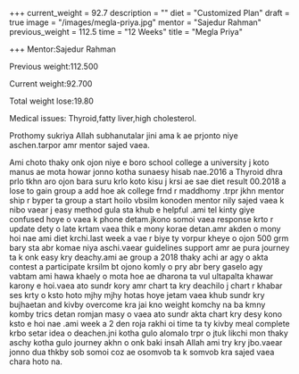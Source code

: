 +++
current_weight = 92.7
description = ""
diet = "Customized Plan"
draft = true
image = "/images/megla-priya.jpg"
mentor = "Sajedur Rahman"
previous_weight = 112.5
time = "12 Weeks"
title = "Megla Priya"

+++
Mentor:Sajedur Rahman

Previous weight:112.500

Current weight:92.700

Total weight lose:19.80

Medical issues: Thyroid,fatty liver,high cholesterol.

Prothomy sukriya Allah subhanutalar jini ama k ae prjonto niye aschen.tarpor amr mentor sajed vaea.

Ami choto thaky onk ojon niye e boro school college a university j koto manus ae mota howar jonno kotha sunaesy hisab nae.2016 a Thyroid dhra prlo tkhn aro ojon bara suru krlo koto kisu j krsi ae sae diet result 00.2018 a lose to gain group a add hoe ak college frnd r maddhomy .trpr jkhn mentor ship r byper ta group a start hoilo vbsilm konoden mentor nily sajed vaea k nibo vaear j easy method gula sta khub e helpful .ami tel kinty giye confused hoye o vaea k phone detam.jkono somoi vaea response krto r update dety o late krtam vaea thik e mony korae detan.amr akden o mony hoi nae ami diet krchi.last week a vae r biye ty vorpur kheye o ojon 500 grm bary sta abr komae niya aschi.vaear guidelines support amr ae pura journey ta k onk easy kry deachy.ami ae group a 2018 thaky achi ar agy o akta contest a participate krsilm bt ojono komly o pry abr bery gaselo agy vabtam ami hawa khaely o mota hoe ae dharona ta vul ultapalta khawar karony e hoi.vaea ato sundr kory amr chart ta kry deachilo j chart r khabar ses krty o ksto hoto mjhy mjhy hotas hoye jetam vaea khub sundr kry bujhaetan and kivby overcome kra jai kno weight komchy na ba kmny komby trics detan romjan masy o vaea ato sundr akta chart kry desy kono ksto e hoi nae .ami week a 2 den roja rakhi oi time ta ty kivby meal complete krbo setar idea o deachen.jni kotha gulo alomalo trpr o jtuk likchi mon thaky aschy kotha gulo journey akhn o onk baki insah Allah ami try kry jbo.vaear jonno dua thkby sob somoi coz ae osomvob ta k somvob kra sajed vaea chara hoto na.